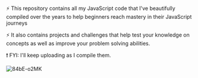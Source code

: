 ⚡ This repository contains all my JavaScript code that I've beautifully compiled over the years to help beginners reach mastery in their JavaScript journeys

⚡ It also contains projects and challenges that help test your knowledge on concepts as well as improve your problem solving abilities.

 ❗ FYI: I'll keep uploading as I compile them.
 
![84bE-o2MK](https://user-images.githubusercontent.com/79151294/200055982-f2b21d2e-0aec-4001-ad54-a1de2cb0861e.jpeg)
